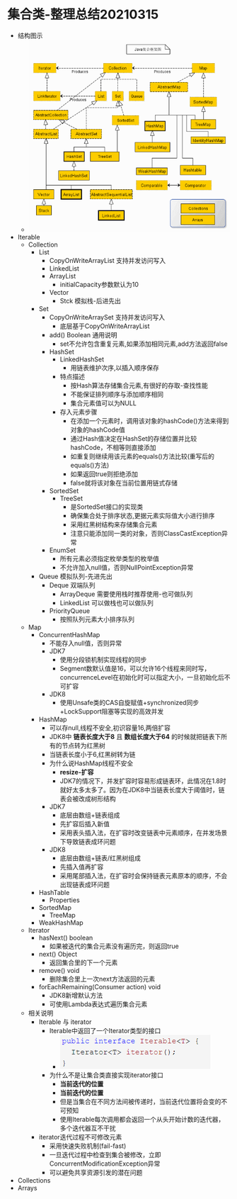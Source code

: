 # 集合类-整理总结20210315
- 结构图示
    -  ![图片](./asset/集合类-整理总结20210315-幕布图片-393037-514756.jpg)
- Iterable
    - Collection
        - List
            - CopyOnWriteArrayList  支持并发访问写入
            - LinkedList
            - ArrayList
                - initialCapacity参数默认为10
            - Vector
                - Stck 模拟栈-后进先出
        - Set 
            - CopyOnWriteArraySet  支持并发访问写入
                - 底层基于CopyOnWriteArrayList
            - add()   Boolean 通用说明
                - set不允许包含重复元素,如果添加相同元素,add方法返回false
            - HashSet
                - LinkedHashSet
                    - 用链表维护次序,以插入顺序保存
                - 特点描述
                    - 按Hash算法存储集合元素,有很好的存取-查找性能
                    - 不能保证排列顺序与添加顺序相同
                    - 集合元素值可以为NULL
                - 存入元素步骤
                    - 在添加一个元素时，调用该对象的hashCode()方法来得到对象的hashCode值
                    - 通过Hash值决定在HashSet的存储位置并比较hashCode，不相等则直接添加
                    - 如重复则继续用该元素的equals()方法比较(重写后的equals()方法)
                    - 如果返回true则拒绝添加
                    - false就将该对象在当前位置用链式存储
            - SortedSet
                - TreeSet
                    - 是SortedSet接口的实现类
                    - 确保集合处于排序状态,更据元素实际值大小进行排序
                    - 采用红黑树结构来存储集合元素
                    - 注意只能添加同一类的对象，否则ClassCastException异常
            - EnumSet
                - 所有元素必须指定枚举类型的枚举值
                - 不允许加入null值，否则NullPointException异常
        - Queue 模拟队列-先进先出
            - Deque  双端队列
                - ArrayDeque  需要使用栈时推荐使用-也可做队列
                - LinkedList  可以做栈也可以做队列
            - PriorityQueue
                - 按照队列元素大小排序队列
    - Map
        - ConcurrentHashMap
            - 不能存入null值，否则异常
            - JDK7
                - 使用分段锁机制实现线程的同步
                - Segment数默认值是16，可以允许16个线程来同时写，concurrenceLevel在初始化时可以指定大小，一旦初始化后不可扩容
            - JDK8
                - 使用Unsafe类的CAS自旋赋值+synchronized同步+LockSupport阻塞等实现的高效并发
        - HashMap 
            - 可以存null,线程不安全,初识容量16,两倍扩容
            - JDK8中 **链表长度大于8** 且 **数组长度大于64** 的时候就把链表下所有的节点转为红黑树
            - 当链表长度小于6,红黑树转为链
            - 为什么说HashMap线程不安全
                - **resize-扩容**
                - JDK7的情况下，并发扩容时容易形成链表环，此情况在1.8时就好太多太多了。因为在JDK8中当链表长度大于阈值时，链表会被改成树形结构
            - JDK7
                - 底层由数组+链表组成
                - 先扩容后插入新值
                - 采用表头插入法，在扩容时改变链表中元素顺序，在并发场景下导致链表成环问题
            - JDK8
                - 底层由数组+链表/红黑树组成
                - 先插入值再扩容
                - 采用尾部插入法，在扩容时会保持链表元素原本的顺序，不会出现链表成环问题
        - HashTable
            - Properties
        - SortedMap
            - TreeMap
        - WeakHashMap
    - Iterator
        - hasNext()   boolean
            - 如果被迭代的集合元素没有遍历完，则返回true
        - next()   Object
            - 返回集合里的下一个元素
        - remove()   void
            - 删除集合里上一次next方法返回的元素
        - forEachRemaining(Consumer action)   void
            - JDK8新增默认方法
            - 可使用Lambda表达式遍历集合元素
    - 相关说明
        - Iterable 与 iterator
            - Iterable中返回了一个Iterator类型的接口
                -  ![图片](./asset/集合类-整理总结20210315-幕布图片-181467-930710.jpg)
            - 为什么不是让集合类直接实现iterator接口
                - **当前迭代的位置**
                - **当前迭代的位置**
                - 但是当集合在不同方法间被传递时，当前迭代位置将会变的不可预知
                - 使用Iterable每次调用都会返回一个从头开始计数的迭代器，多个迭代器互不干扰
        - iterator迭代过程不可修改元素
            - 采用快速失败机制(fail-fast)
            - 一旦迭代过程中检查到集合被修改，立即ConcurrentModificationException异常
            - 可以避免共享资源引发的潜在问题
- Collections
- Arrays